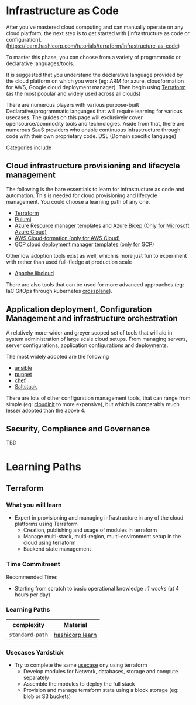 # Infrastructure as Code

After you've mastered cloud computing and can manually operate on any cloud platform, the next step is to get started with [Infrastructure as code or configuration]. (https://learn.hashicorp.com/tutorials/terraform/infrastructure-as-code)

To master this phase, you can choose from a variety of programmatic or declarative languages/tools.

It is suggested that you understand the declarative language provided by the cloud platform on which you work (eg: ARM for azure, cloudformation for AWS, Google cloud deployment manager).
Then begin using [Terraform](https://www.terraform.io/) (as the most popular and widely used across all clouds)

There are numerous players with various purpose-built Declarative/programmatic languages that will require learning for various usecases. The guides on this page will exclusively cover opensource/commodity tools and technologies. Aside from that, there are numerous SaaS providers who enable continuous infrastructure through code with their own proprietary code. DSL (Domain specific language)

Categories include

## Cloud infrastructure provisioning and lifecycle management

The following is the bare essentials to learn for infrastructure as code and automation. This is needed for cloud provisioning and lifecycle management. You could choose a learning path of any one.

- [Terraform](https://www.terraform.io/)
- [Pulumi](https://www.pulumi.com/)
- [Azure Resource manager templates](https://docs.microsoft.com/en-us/azure/azure-resource-manager/templates/overview) and [Azure Bicep (Only for Microsoft Azure Cloud)](https://docs.microsoft.com/en-us/azure/azure-resource-manager/bicep/overview?tabs=bicep)
- [AWS Cloud-formation (only for AWS Cloud)](https://aws.amazon.com/cloudformation/)
- [GCP cloud deployment manager templates (only for GCP)](https://cloud.google.com/deployment-manager/docs)

Other low adoption tools exist as well, which is more just fun to experiment with rather than used full-fledge at production scale

- [Apache libcloud](https://libcloud.apache.org/)

There are also tools that can be used for more advanced approaches (eg: IaC GitOps through kubernetes [crossplane](https://crossplane.io/)).

## Application deployment, Configuration Management and infrastructure orchestration

A relatively more-wider and greyer scoped set of tools that will aid in system administration of large scale cloud setups. From managing servers, server configurations, application configurations and deployments.

The most widely adopted are the following

- [ansible](https://www.ansible.com/)
- [puppet](https://puppet.com/)
- [chef](https://www.chef.io/)
- [Saltstack](https://saltproject.io/)

There are lots of other configuration management tools, that can range from simple (eg: [cloudinit](https://cloudinit.readthedocs.io/en/latest/) to more expansive), but which is comparably much lesser adopted than the above 4.

## Security, Compliance and Governance

TBD

# Learning Paths

## Terraform

### What you will learn

- Expert in provisioning and managing infrastructure in any of the cloud platforms using Terraform
  - Creation, publishing and usage of modules in terraform
  - Manage multi-stack, multi-region, multi-environment setup in the cloud using terraform
  - Backend state management

### Time Commitment

Recommended Time:

- Starting from scratch to basic operational knowledge : _1 weeks_ (at 4 hours per day)

### Learning Paths

| complexity      | Material              |
| --------------- | --------------------- |
| `standard-path` | [hashicorp learn][1a] |

<!--Reference links in article-->

[1a]: https://learn.hashicorp.com/terraform

### Usecases Yardstick

- Try to complete the same [usecase](./learning-a-cloud.md#usecases-yardstick) ony using terraform
  - Develop modules for Network, databases, storage and compute separately
  - Assemble the modules to deploy the full stack
  - Provision and manage terraform state using a block storage (eg: blob or S3 buckets)
